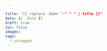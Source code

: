 ```yaml
---

title: "{{ replace .Name "-" " " | title }}"
date: {{ .Date }}
draft: true
toc: false
images:
tags:
  - untagged
---
```


